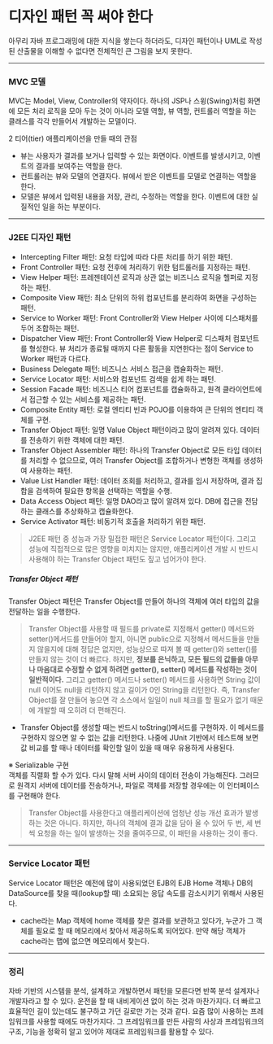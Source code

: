 # 디자인 패턴 꼭 써야 한다
아무리 자바 프로그래밍에 대한 지식을 쌓는다 하더라도, 디자인 패턴이나 UML로 작성된 산출물을 이해할 수 없다면 전체적인 큰 그림을 보지 못한다.
<hr/>

### MVC 모델
MVC는 Model, View, Controller의 약자이다. 하나의 JSP나 스윙(Swing)처럼 화면에 모든 처리 로직을 모아 두는 것이 아니라 모델 역할, 뷰 역할, 컨트롤러 역할을
하는 클래스를 각각 만들어서 개발하는 모델이다. 

2 티어(tier) 애플리케이션을 만들 때의 관점
* 뷰는 사용자가 결과를 보거나 입력할 수 있는 화면이다. 이벤트를 발생시키고, 이벤트의 결과를 보여주는 역할을 한다.
* 컨트롤러는 뷰와 모델의 연결자다. 뷰에서 받은 이벤트를 모델로 연결하는 역할을 한다.
* 모델은 뷰에서 입력된 내용을 저장, 관리, 수정하는 역할을 한다. 이벤트에 대한 실질적인 일을 하는 부분이다.
<hr/>

### J2EE 디자인 패턴
* Intercepting Filter 패턴: 요청 타입에 따라 다른 처리를 하기 위한 패턴.
* Front Controller 패턴: 요청 전후에 처리하기 위한 텀트롤러를 지정하는 패턴.
* View Helper 패턴: 프레젠테이션 로직과 상관 없는 비즈니스 로직을 헬퍼로 지정하는 패턴.
* Composite View 패턴: 최소 단위의 하위 컴포넌트를 분리하여 화면을 구성하는 패턴.
* Service to Worker 패턴: Front Controller와 View Helper 사이에 디스패처를 두어 조합하는 패턴.
* Dispatcher View 패턴: Front Controller와 View Helper로 디스패처 컴포넌트를 형성한다. 뷰 처리가 종료될 때까지 다른 활동을 지연한다는 점이
Service to Worker 패턴과 다르다.
* Business Delegate 패턴: 비즈니스 서비스 접근을 캡슐화하는 패턴.
* Service Locator 패턴: 서비스와 컴포넌트 검색을 쉽게 하는 패턴.
* Session Facade 패턴: 비즈니스 티어 컴포넌트를 캡슐화하고, 원격 클라이언트에서 접근할 수 있는 서비스를 제공하는 패턴.
* Composite Entity 패턴: 로컬 엔티티 빈과 POJO를 이용하여 큰 단위의 엔티티 객체를 구현.
* Transfer Object 패턴: 일명 Value Object 패턴이라고 많이 알려져 있다. 데이터를 전송하기 위한 객체에 대한 패턴.
* Transfer Object Assembler 패턴: 하나의 Transfer Object로 모든 타입 데이터를 처리할 수 없으므로, 여러 Transfer Object를 조합하거나 
변형한 객체를 생성하여 사용하는 패턴.
* Value List Handler 패턴: 데이터 조회를 처리하고, 결과를 임시 저장하며, 결과 집합을 검색하여 필요한 항목을 선택하는 역할을 수행.
* Data Access Object 패턴: 일명 DAO라고 많이 알려져 있다. DB에 접근을 전담하는 클래스를 추상화하고 캡슐화한다.
* Service Activator 패턴: 비동기적 호출을 처리하기 위한 패턴.

> J2EE 패턴 중 성능과 가장 밀접한 패턴은 Service Locator 패턴이다. 그리고 성능에 직접적으로 많은 영향을 미치지는 않지만, 애플리케이션 개발 시 
반드시 사용해야 하는 Transfer Object 패턴도 짚고 넘어가야 한다.

##### Transfer Object 패턴
Transfer Object 패턴은 Transfer Object를 만들어 하나의 객체에 여러 타입의 값을 전달하는 일을 수행한다.
> Transfer Object를 사용할 때 필드를 private로 지정해서 getter() 메서드와 setter()메서드를 만들어야 할지, 아니면 public으로 지정해서 메서드들을
만들지 않을지에 대해 정답은 없지만, 성능상으로 따져 볼 때 getter()와 setter()를 만들지 않는 것이 더 빠르다. 하지만, **정보를 은닉하고, 모든
 필드의 값들을 아무나 마음대로 수정할 수 없게 하려면 getter(), setter() 메서드를 작성하는 것이 일반적이다.** 그리고 getter() 메서드나 setter() 메서드를
 사용하면 String 값이 null 이어도 null을 리턴하지 않고 길이가 0인 String을 리턴한다. 즉, Transfer Object를 잘 만들어 놓으면 각 소스에서 일일이 null 체크를 할 필요가
  없기 때문에 개발할 때 오히려 더 편해진다.

* Transfer Object를 생성할 때는 반드시 toString()메서드를 구현하자.
이 메서드를 구현하지 않으면 알 수 없는 값을 리턴한다. 나중에 JUnit 기반에서 테스트해 보면 값 비교를 할 때나 데이터를 확인할 일이 있을 때 매우 유용하게 사용된다.

※ Serializable 구현<br/>
객체를 직렬화 할 수가 있다. 다시 말해 서버 사이의 데이터 전송이 가능해진다. 그러므로 원격지 서버에 데이터를 전송하거나, 파일로 객체를 저장할 경우에는 이 인터페이스를 구현해야 한다.

> Transfer Object를 사용한다고 애플리케이션에 엄청난 성능 개선 효과가 발생하는 것은 아니다. 하지만, 하나의 객체에 결과 값을 담아 올 수 있어 두 번, 세 번씩 요청을 하는 일이 발생하는 것을 줄여주므로, 이 패턴을 사용하는 것이 좋다.
<hr/>

### Service Locator 패턴
Service Locator 패턴은 예전에 많이 사용되었던 EJB의 EJB Home 객체나 DB의 DataSource를 찾을 때(lookup할 때) 소요되는 응답 속도를 감소시키기 위해서 사용된다.
* cache라는 Map 객체에 home 객체를 찾은 결과를 보관하고 있다가, 누군가 그 객체를 필요로 할 때 메모리에서 찾아서 제공하도록 되어있다. 만약 해당 객체가 cache라는 맵에 없으면 메모리에서 찾는다.
<hr/>

### 정리
자바 기반의 시스템을 분석, 설계하고 개발하면서 패턴을 모른다면 반쪽 분석 설계자나 개발자라고 할 수 있다. 운전을 할 때 내비게이션 없이 하는 것과 마찬가지다. 더 빠르고 효율적인 길이 있는데도 불구하고 가던 길로만 가는 것과 같다. 요즘 많이 사용하는 프레임워크를 사용할 때에도 마찬가지다. 그 프레임워크를 만든 사람의 사상과 프레임워크의 구조, 기능을 정확히 알고 있어야 제대로 프레임워크를 활용할 수 있다.
